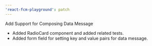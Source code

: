 ```yaml
---
'react-fcm-playground': patch
---
```


Add Support for Composing Data Message

- Added RadioCard component and added related tests.
- Added form field for setting key and value pairs for data message.
